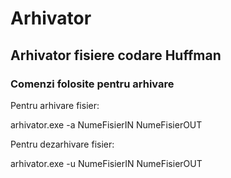 # Arhivator
Arhivator fisiere codare Huffman
---
### Comenzi folosite pentru arhivare
Pentru arhivare fisier:

arhivator.exe -a NumeFisierIN NumeFisierOUT

Pentru dezarhivare fisier:

arhivator.exe -u NumeFisierIN NumeFisierOUT

